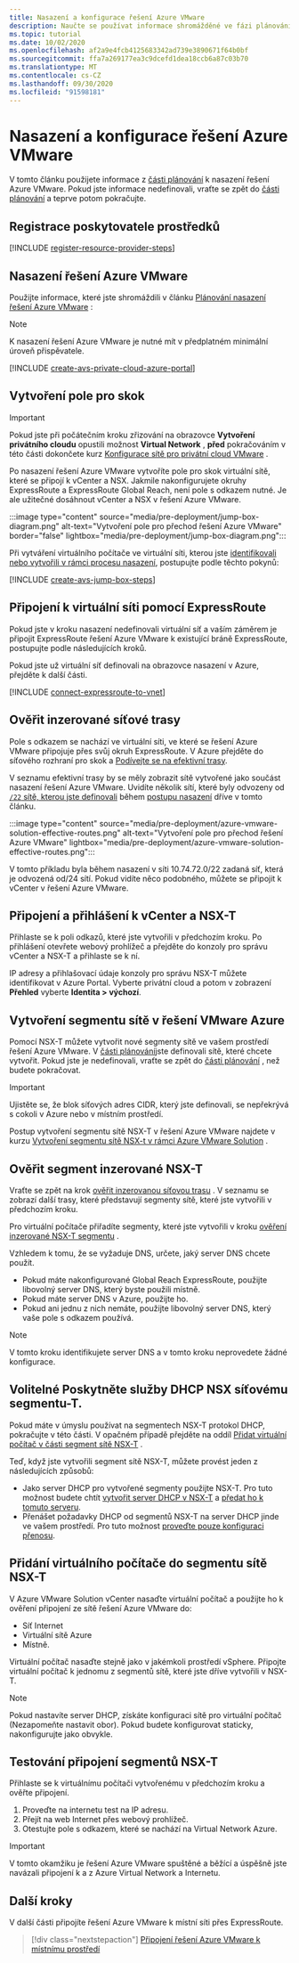 ```yaml
---
title: Nasazení a konfigurace řešení Azure VMware
description: Naučte se používat informace shromážděné ve fázi plánování k nasazení privátního cloudu řešení Azure VMware.
ms.topic: tutorial
ms.date: 10/02/2020
ms.openlocfilehash: af2a9e4fcb4125683342ad739e3890671f64b0bf
ms.sourcegitcommit: ffa7a269177ea3c9dcefd1dea18ccb6a87c03b70
ms.translationtype: MT
ms.contentlocale: cs-CZ
ms.lasthandoff: 09/30/2020
ms.locfileid: "91598181"
---
```

# <a name="deploy-and-configure-azure-vmware-solution"></a>Nasazení a konfigurace řešení Azure VMware

V tomto článku použijete informace z [části plánování](production-ready-deployment-steps.md) k nasazení řešení Azure VMware. Pokud jste informace nedefinovali, vraťte se zpět do [části plánování](production-ready-deployment-steps.md) a teprve potom pokračujte.

## <a name="register-the-resource-provider"></a>Registrace poskytovatele prostředků

[!INCLUDE [register-resource-provider-steps](includes/register-resource-provider-steps.md)]


## <a name="deploy-azure-vmware-solution"></a>Nasazení řešení Azure VMware

Použijte informace, které jste shromáždili v článku [Plánování nasazení řešení Azure VMware](production-ready-deployment-steps.md) :

>[!NOTE]
>K nasazení řešení Azure VMware je nutné mít v předplatném minimální úroveň přispěvatele.

[!INCLUDE [create-avs-private-cloud-azure-portal](includes/create-private-cloud-azure-portal-steps.md)]



## <a name="create-the-jump-box"></a>Vytvoření pole pro skok

>[!IMPORTANT]
>Pokud jste při počátečním kroku zřizování na obrazovce **Vytvoření privátního cloudu** opustili možnost **Virtual Network** , **před** pokračováním v této části dokončete kurz [Konfigurace sítě pro privátní cloud VMware](tutorial-configure-networking.md) .  



Po nasazení řešení Azure VMware vytvoříte pole pro skok virtuální sítě, které se připojí k vCenter a NSX. Jakmile nakonfigurujete okruhy ExpressRoute a ExpressRoute Global Reach, není pole s odkazem nutné.  Je ale užitečné dosáhnout vCenter a NSX v řešení Azure VMware.  


:::image type="content" source="media/pre-deployment/jump-box-diagram.png" alt-text="Vytvoření pole pro přechod řešení Azure VMware" border="false" lightbox="media/pre-deployment/jump-box-diagram.png":::

Při vytváření virtuálního počítače ve virtuální síti, kterou jste [identifikovali nebo vytvořili v rámci procesu nasazení](production-ready-deployment-steps.md#azure-virtual-network-to-attach-azure-vmware-solution), postupujte podle těchto pokynů: 

[!INCLUDE [create-avs-jump-box-steps](includes/create-jump-box-steps.md)]

## <a name="connect-to-a-virtual-network-with-expressroute"></a>Připojení k virtuální síti pomocí ExpressRoute

Pokud jste v kroku nasazení nedefinovali virtuální síť a vaším záměrem je připojit ExpressRoute řešení Azure VMware k existující bráně ExpressRoute, postupujte podle následujících kroků.

Pokud jste už virtuální síť definovali na obrazovce nasazení v Azure, přejděte k další části.

[!INCLUDE [connect-expressroute-to-vnet](includes/connect-expressroute-vnet.md)]

## <a name="verify-network-routes-advertised"></a>Ověřit inzerované síťové trasy

Pole s odkazem se nachází ve virtuální síti, ve které se řešení Azure VMware připojuje přes svůj okruh ExpressRoute.  V Azure přejděte do síťového rozhraní pro skok a [Podívejte se na efektivní trasy](../virtual-network/manage-route-table.md#view-effective-routes).

V seznamu efektivní trasy by se měly zobrazit sítě vytvořené jako součást nasazení řešení Azure VMware. Uvidíte několik sítí, které byly odvozeny od [ `/22` sítě, kterou jste definovali](production-ready-deployment-steps.md#ip-address-segment) během [postupu nasazení](#deploy-azure-vmware-solution) dříve v tomto článku.

:::image type="content" source="media/pre-deployment/azure-vmware-solution-effective-routes.png" alt-text="Vytvoření pole pro přechod řešení Azure VMware" lightbox="media/pre-deployment/azure-vmware-solution-effective-routes.png":::

V tomto příkladu byla během nasazení v síti 10.74.72.0/22 zadaná síť, která je odvozená od/24 sítí.  Pokud vidíte něco podobného, můžete se připojit k vCenter v řešení Azure VMware.

## <a name="connect-and-sign-in-to-vcenter-and-nsx-t"></a>Připojení a přihlášení k vCenter a NSX-T

Přihlaste se k poli odkazů, které jste vytvořili v předchozím kroku. Po přihlášení otevřete webový prohlížeč a přejděte do konzoly pro správu vCenter a NSX-T a přihlaste se k ní.  

IP adresy a přihlašovací údaje konzoly pro správu NSX-T můžete identifikovat v Azure Portal.  Vyberte privátní cloud a potom v zobrazení **Přehled** vyberte **Identita > výchozí**. 

## <a name="create-a-network-segment-on-azure-vmware-solution"></a>Vytvoření segmentu sítě v řešení VMware Azure

Pomocí NSX-T můžete vytvořit nové segmenty sítě ve vašem prostředí řešení Azure VMware.  V [části plánování](production-ready-deployment-steps.md)jste definovali sítě, které chcete vytvořit.  Pokud jste je nedefinovali, vraťte se zpět do [části plánování](production-ready-deployment-steps.md) , než budete pokračovat.

>[!IMPORTANT]
>Ujistěte se, že blok síťových adres CIDR, který jste definovali, se nepřekrývá s cokoli v Azure nebo v místním prostředí.  

Postup vytvoření segmentu sítě NSX-T v řešení Azure VMware najdete v kurzu [Vytvoření segmentu sítě NSX-t v rámci Azure VMware Solution](tutorial-nsx-t-network-segment.md) .

## <a name="verify-advertised-nsx-t-segment"></a>Ověřit segment inzerované NSX-T

Vraťte se zpět na krok [ověřit inzerovanou síťovou trasu](#verify-network-routes-advertised) . V seznamu se zobrazí další trasy, které představují segmenty sítě, které jste vytvořili v předchozím kroku.  

Pro virtuální počítače přiřadíte segmenty, které jste vytvořili v kroku [ověření inzerované NSX-T segmentu](#verify-advertised-nsx-t-segment) .  

Vzhledem k tomu, že se vyžaduje DNS, určete, jaký server DNS chcete použít.  

- Pokud máte nakonfigurované Global Reach ExpressRoute, použijte libovolný server DNS, který byste použili místně.  
- Pokud máte server DNS v Azure, použijte ho.  
- Pokud ani jednu z nich nemáte, použijte libovolný server DNS, který vaše pole s odkazem používá.

>[!NOTE]
>V tomto kroku identifikujete server DNS a v tomto kroku neprovedete žádné konfigurace.

## <a name="optional-provide-dhcp-services-to-nsx-t-network-segment"></a>Volitelné Poskytněte služby DHCP NSX síťovému segmentu-T.

Pokud máte v úmyslu používat na segmentech NSX-T protokol DHCP, pokračujte v této části. V opačném případě přejděte na oddíl [Přidat virtuální počítač v části segment sítě NSX-T](#add-a-vm-on-the-nsx-t-network-segment) .  

Teď, když jste vytvořili segment sítě NSX-T, můžete provést jeden z následujících způsobů:

* Jako server DHCP pro vytvořené segmenty použijte NSX-T. Pro tuto možnost budete chtít [vytvořit server DHCP v NSX-T](manage-dhcp.md#create-dhcp-server) a [předat ho k tomuto serveru](manage-dhcp.md#create-dhcp-relay-service).
* Přenášet požadavky DHCP od segmentů NSX-T na server DHCP jinde ve vašem prostředí. Pro tuto možnost [proveďte pouze konfiguraci přenosu](manage-dhcp.md#create-dhcp-relay-service).


## <a name="add-a-vm-on-the-nsx-t-network-segment"></a>Přidání virtuálního počítače do segmentu sítě NSX-T

V Azure VMware Solution vCenter nasaďte virtuální počítač a použijte ho k ověření připojení ze sítě řešení Azure VMware do:

- Síť Internet
- Virtuální sítě Azure
- Místně.  

Virtuální počítač nasaďte stejně jako v jakémkoli prostředí vSphere.  Připojte virtuální počítač k jednomu z segmentů sítě, které jste dříve vytvořili v NSX-T.  

>[!NOTE]
>Pokud nastavíte server DHCP, získáte konfiguraci sítě pro virtuální počítač (Nezapomeňte nastavit obor).  Pokud budete konfigurovat staticky, nakonfigurujte jako obvykle.

## <a name="test-the-nsx-t-segment-connectivity"></a>Testování připojení segmentů NSX-T

Přihlaste se k virtuálnímu počítači vytvořenému v předchozím kroku a ověřte připojení.

1. Proveďte na internetu test na IP adresu.
2. Přejít na web Internet přes webový prohlížeč.
3. Otestujte pole s odkazem, které se nachází na Virtual Network Azure.

>[!IMPORTANT]
>V tomto okamžiku je řešení Azure VMware spuštěné a běžící a úspěšně jste navázali připojení k a z Azure Virtual Network a Internetu.

## <a name="next-steps"></a>Další kroky

V další části připojíte řešení Azure VMware k místní síti přes ExpressRoute.
> [!div class="nextstepaction"]
> [Připojení řešení Azure VMware k místnímu prostředí](azure-vmware-solution-on-premises.md)
